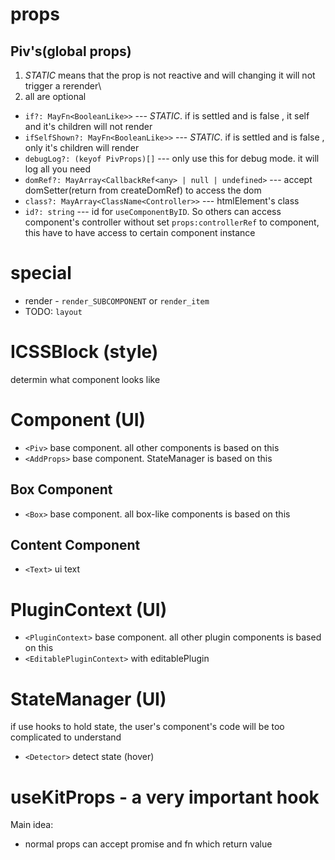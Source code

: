 # props

## Piv's(global props)

1. _STATIC_ means that the prop is not reactive and will changing it will not trigger a rerender\
2. all are optional

- `if?: MayFn<BooleanLike>>` --- _STATIC_. if is settled and is false , it self and it's children will not render
- `ifSelfShown?: MayFn<BooleanLike>>` --- _STATIC_. if is settled and is false , only it's children will render
- `debugLog?: (keyof PivProps)[]` --- only use this for debug mode. it will log all you need
- `domRef?: MayArray<CallbackRef<any> | null | undefined>` --- accept domSetter(return from createDomRef) to access the dom
- `class?: MayArray<ClassName<Controller>>` --- htmlElement's class
- `id?: string` --- id for `useComponentByID`. So others can access component's controller without set `props:controllerRef` to component, this have to have access to certain component instance

# special

- render - `render_SUBCOMPONENT` or `render_item`
- TODO: `layout`

# ICSSBlock (style)

determin what component looks like

# Component (UI)

- `<Piv>` base component. all other components is based on this
- `<AddProps>` base component. StateManager is based on this

## Box Component

- `<Box>` base component. all box-like components is based on this

## Content Component

- `<Text>` ui text

# PluginContext (UI)

- `<PluginContext>` base component. all other plugin components is based on this
- `<EditablePluginContext>` with editablePlugin

# StateManager (UI)

if use hooks to hold state, the user's component's code will be too complicated to understand

- `<Detector>` detect state (hover)

# useKitProps - a very important hook
Main idea:
- normal props can accept promise and fn which return value   
  